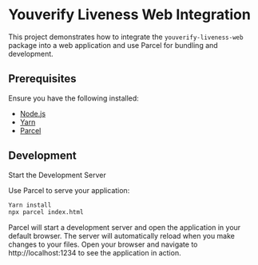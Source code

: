# Youverify Liveness Web Integration

This project demonstrates how to integrate the `youverify-liveness-web` package into a web application and use Parcel for bundling and development.

## Prerequisites

Ensure you have the following installed:

- [Node.js](https://nodejs.org/) 
- [Yarn](https://classic.yarnpkg.com/en/docs/install) 
- [Parcel](https://parceljs.org/)

## Development
Start the Development Server

Use Parcel to serve your application:

  ```bash
Yarn install 
npx parcel index.html
  ```

Parcel will start a development server and open the application in your default browser. The server will automatically reload when you make changes to your files. Open your browser and navigate to http://localhost:1234 to see the application in action.


